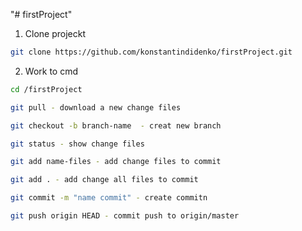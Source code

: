 "# firstProject" 

1. Clone projeckt
```bash
git clone https://github.com/konstantindidenko/firstProject.git
```

2. Work to cmd
```bash
cd /firstProject

git pull - download a new change files

git checkout -b branch-name  - creat new branch

git status - show change files

git add name-files - add change files to commit

git add . - add change all files to commit

git commit -m "name commit" - create commitn

git push origin HEAD - commit push to origin/master
```
